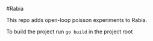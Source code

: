 #Rabia

This repo adds open-loop poisson experiments to Rabia.

To build the project run ```go build``` in the project root